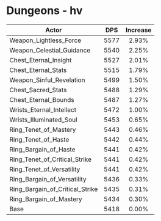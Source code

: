 # Dungeons - hv
| Actor | DPS | Increase |
|---|:---:|:---:|
|Weapon_Lightless_Force|5577|2.93%|
|Weapon_Celestial_Guidance|5540|2.25%|
|Chest_Eternal_Insight|5527|2.01%|
|Chest_Eternal_Stats|5515|1.79%|
|Weapon_Sinful_Revelation|5499|1.50%|
|Chest_Sacred_Stats|5488|1.29%|
|Chest_Eternal_Bounds|5487|1.27%|
|Wrists_Eternal_Intellect|5472|1.00%|
|Wrists_Illuminated_Soul|5453|0.65%|
|Ring_Tenet_of_Mastery|5443|0.46%|
|Ring_Tenet_of_Haste|5442|0.44%|
|Ring_Bargain_of_Haste|5441|0.42%|
|Ring_Tenet_of_Critical_Strike|5441|0.42%|
|Ring_Tenet_of_Versatility|5441|0.42%|
|Ring_Bargain_of_Versatility|5436|0.33%|
|Ring_Bargain_of_Critical_Strike|5435|0.31%|
|Ring_Bargain_of_Mastery|5434|0.30%|
|Base|5418|0.00%|
